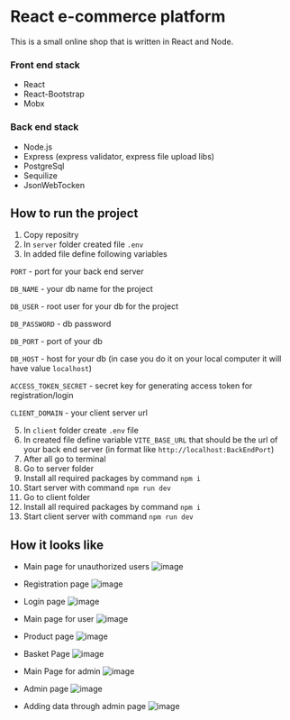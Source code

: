 # React e-commerce platform
This is a small online shop that is written in React and Node.

### Front end stack
+ React
+ React-Bootstrap
+ Mobx

### Back end stack
+ Node.js
+ Express (express validator, express file upload libs)
+ PostgreSql
+ Sequilize
+ JsonWebTocken

## How to run the project
1) Copy repositry
2) In ```server``` folder created file ```.env```
3) In added file define following variables
   
```PORT``` - port for your back end server

```DB_NAME``` - your db name for the project

```DB_USER``` - root user for your db for the project

```DB_PASSWORD``` - db password

```DB_PORT``` - port of your db

```DB_HOST``` - host for your db (in case you do it on your local computer it will have value ```localhost```)

```ACCESS_TOKEN_SECRET``` - secret key for generating access token for registration/login 

```CLIENT_DOMAIN``` - your client server url

5) In ```client``` folder create ```.env``` file
6) In created file define variable ```VITE_BASE_URL``` that should be the url of your back end server (in format like ```http://localhost:BackEndPort```)
7) After all go to terminal
8) Go to server folder
9) Install all required packages by command ```npm i```
10) Start server with command ```npm run dev```
11) Go to client folder
12) Install all required packages by command ```npm i```
13) Start client server with command ```npm run dev```

## How it looks like
+ Main page for unauthorized users
  ![image](https://github.com/Natalie-Bratchykova/react-e-commerce/assets/122181600/b96bb8ae-e051-4eeb-9973-c461ac150d20)

+ Registration page
  ![image](https://github.com/Natalie-Bratchykova/react-e-commerce/assets/122181600/71e385d1-1c97-48eb-acdc-feab15ba7ad9)

+ Login page
  ![image](https://github.com/Natalie-Bratchykova/react-e-commerce/assets/122181600/d00c9536-18da-4cf2-bf23-45bfe4f332c2)

+ Main page for user
  ![image](https://github.com/Natalie-Bratchykova/react-e-commerce/assets/122181600/6a2cd579-cd47-4b1a-8e52-7a40d10691f9)

+ Product page
  ![image](https://github.com/Natalie-Bratchykova/react-e-commerce/assets/122181600/c0770c2f-2b09-4c04-8874-9cce2d258c8d)

+ Basket Page
  ![image](https://github.com/Natalie-Bratchykova/react-e-commerce/assets/122181600/ca5dcac6-a963-48c0-b133-2c874df264c9)

+ Main Page for admin
  ![image](https://github.com/Natalie-Bratchykova/react-e-commerce/assets/122181600/d1e530d2-d25e-4dbf-b7f1-065b74bbf06b)

+ Admin page
  ![image](https://github.com/Natalie-Bratchykova/react-e-commerce/assets/122181600/ad0283b6-4981-423a-a3ea-76c7d16b8906)

+ Adding data through admin page
  ![image](https://github.com/Natalie-Bratchykova/react-e-commerce/assets/122181600/c6d00415-f6d3-411e-93b8-9af2ce68faff)
